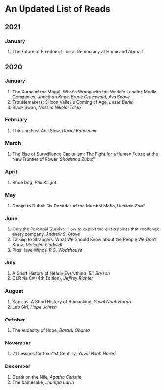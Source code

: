 # An Updated List of Reads

## 2021

### January 
1. The Future of Freedom: Illiberal Democracy at Home and Abroad

## 2020

### January
1. The Curse of the Mogul: What's Wrong with the World's Leading Media Companies, *Jonathan Knee, Bruce Greenwald, Ava Seave*
2. Troublemakers: Silicon Valley's Coming of Age, *Leslie Berlin*
3. Black Swan, *Nassim Nikolai Taleb*

### February
1. Thinking Fast And Slow, *Daniel Kahneman*


### March
1. The Rise of Surveillance Capitalism: The Fight for a Human Future at the New Frontier of Power, *Shoshana Zuboff*

### April
1. Shoe Dog, *Phil Knight*

### May 
1. Dongri to Dubai: Six Decades of the Mumbai Mafia, *Hussain Zaidi*

### June
1. Only the Paranoid Survive: How to exploit the crisis points that challenge every company, *Andrew S. Grove*
2. Talking to Strangers: What We Should Know about the People We Don’t Know, *Malcolm Gladwell*
3. Pigs Have Wings, *P.G. Wodehouse*

### July
1. A Short History of Nearly Everything, *Bill Bryson*
2. CLR via C# (4th Edition), *Jeffrey Richter*

### August
1. Sapiens: A Short History of Humankind, *Yuval Noah Harari*
2. Lab Girl, *Hope Jahren*

### October
1. The Audacity of Hope, *Barack Obama*

### November
1. 21 Lessons for the 21st Century, *Yuval Noah Harari*

### December
1. Death on the Nile, *Agatha Christie*
2. The Namesake, *Jhumpa Lahiri*
